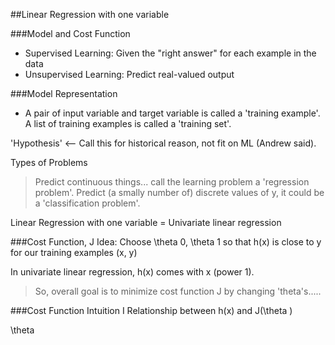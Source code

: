 ##Linear Regression with one variable

###Model and Cost Function
- Supervised Learning: Given the "right answer" for each example in the data
- Unsupervised Learning: Predict real-valued output

###Model Representation
- A pair of input variable and target variable is called a 'training example'. A list of training examples is called a 'training set'.

'Hypothesis' <-- Call this for historical reason, not fit on ML (Andrew said).

Types of Problems
>Predict continuous things... call the learning problem a 'regression problem'.
>Predict (a smally number of) discrete values of y, it could be a 'classification problem'.

Linear Regression with one variable = Univariate linear regression

###Cost Function, J
Idea: Choose \theta 0, \theta 1 so that h(x) is close to y for our training examples (x, y)

In univariate linear regression, h(x) comes with x (power 1).

> So, overall goal is to minimize cost function J by changing 'theta's.....

###Cost Function Intuition I
Relationship between h(x) and J(\theta  )

\theta  

